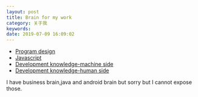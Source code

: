 ```yaml
---
layout: post
title: Brain for my work
category: 关于我
keywords:
date: 2019-07-09 16:09:02
---
```


* [Program design](https://bra.in/5jg4K2)
* [Javascript](https://bra.in/9pRgWy)
* [Development knowledge-machine side](https://bra.in/8qE658)
* [Development knowledge-human side](https://bra.in/4j9kPR)


I have business brain,java and android brain but sorry but I cannot expose those.
